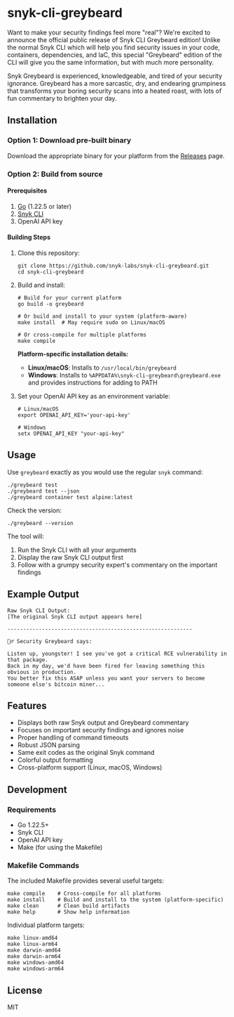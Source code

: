 # snyk-cli-greybeard

Want to make your security findings feel more "real"? We're excited to announce the official public release of Snyk CLI Greybeard edition! Unlike the normal Snyk CLI which will help you find security issues in your code, containers, dependencies, and IaC, this special "Greybeard" edition of the CLI will give you the same information, but with much more personality.

Snyk Greybeard is experienced, knowledgeable, and tired of your security ignorance. Greybeard has a more sarcastic, dry, and endearing grumpiness that transforms your boring security scans into a heated roast, with lots of fun commentary to brighten your day.

## Installation

### Option 1: Download pre-built binary

Download the appropriate binary for your platform from the [Releases](https://github.com/snyk-labs/snyk-cli-greybeard/releases) page.

### Option 2: Build from source

#### Prerequisites
1. [Go](https://golang.org/doc/install) (1.22.5 or later)
2. [Snyk CLI](https://docs.snyk.io/snyk-cli/install-the-snyk-cli)
3. OpenAI API key

#### Building Steps
1. Clone this repository:
   ```
   git clone https://github.com/snyk-labs/snyk-cli-greybeard.git
   cd snyk-cli-greybeard
   ```

2. Build and install:
   ```
   # Build for your current platform
   go build -o greybeard
   
   # Or build and install to your system (platform-aware)
   make install  # May require sudo on Linux/macOS
   
   # Or cross-compile for multiple platforms
   make compile
   ```

   **Platform-specific installation details:**
   - **Linux/macOS**: Installs to `/usr/local/bin/greybeard`
   - **Windows**: Installs to `%APPDATA%\snyk-cli-greybeard\greybeard.exe` and provides instructions for adding to PATH

3. Set your OpenAI API key as an environment variable:
   ```
   # Linux/macOS
   export OPENAI_API_KEY='your-api-key'
   
   # Windows
   setx OPENAI_API_KEY "your-api-key"
   ```

## Usage

Use `greybeard` exactly as you would use the regular `snyk` command:

```
./greybeard test
./greybeard test --json
./greybeard container test alpine:latest
```

Check the version:
```
./greybeard --version
```

The tool will:
1. Run the Snyk CLI with all your arguments
2. Display the raw Snyk CLI output first
3. Follow with a grumpy security expert's commentary on the important findings

## Example Output

```
Raw Snyk CLI Output:
[The original Snyk CLI output appears here]

-----------------------------------------------------------

🧔‍♂️ Security Greybeard says:

Listen up, youngster! I see you've got a critical RCE vulnerability in that package. 
Back in my day, we'd have been fired for leaving something this obvious in production. 
You better fix this ASAP unless you want your servers to become someone else's bitcoin miner...
```

## Features

- Displays both raw Snyk output and Greybeard commentary
- Focuses on important security findings and ignores noise
- Proper handling of command timeouts
- Robust JSON parsing
- Same exit codes as the original Snyk command
- Colorful output formatting
- Cross-platform support (Linux, macOS, Windows)

## Development

### Requirements
- Go 1.22.5+
- Snyk CLI
- OpenAI API key
- Make (for using the Makefile)

### Makefile Commands
The included Makefile provides several useful targets:

```
make compile    # Cross-compile for all platforms
make install    # Build and install to the system (platform-specific)
make clean      # Clean build artifacts
make help       # Show help information
```

Individual platform targets:
```
make linux-amd64
make linux-arm64
make darwin-amd64
make darwin-arm64
make windows-amd64
make windows-arm64
```

## License

MIT
